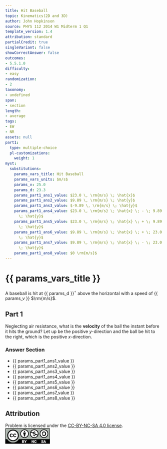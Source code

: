 ```yaml
---
title: Hit Baseball
topic: Kinematics(2D and 3D)
author: John Hopkinson
source: PHYS 112 2014 W1 Midterm 1 Q1
template_version: 1.4
attribution: standard
partialCredit: true
singleVariant: false
showCorrectAnswer: false
outcomes:
- 5.5.1.0
difficulty:
- easy
randomization:
- 2
taxonomy:
- undefined
span:
- section
length:
- average
tags:
- EW
- NR
assets: null
part1:
  type: multiple-choice
  pl-customizations:
    weight: 1
myst:
  substitutions:
    params_vars_title: Hit Baseball
    params_vars_units: $m/s$
    params_v: 25.0
    params_d: 23.3
    params_part1_ans1_value: $23.0 \, \rm{m/s} \; \hat{x}$
    params_part1_ans2_value: $9.89 \, \rm{m/s} \; \hat{y}$
    params_part1_ans3_value: $-9.89 \, \rm{m/s} \; \hat{y}$
    params_part1_ans4_value: $23.0 \, \rm{m/s} \; \hat{x} \; - \; 9.89 \, \rm{m/s}
      \; \hat{y}$
    params_part1_ans5_value: $23.0 \, \rm{m/s} \; \hat{x} \; + \; 9.89 \, \rm{m/s}
      \; \hat{y}$
    params_part1_ans6_value: $9.89 \, \rm{m/s} \; \hat{x} \; + \; 23.0 \, \rm{m/s}
      \; \hat{y}$
    params_part1_ans7_value: $9.89 \, \rm{m/s} \; \hat{x} \; - \; 23.0 \, \rm{m/s}
      \; \hat{y}$
    params_part1_ans8_value: $0 \rm{m/s}$
---
```

# {{ params_vars_title }}
A baseball is hit at {{ params_d }}$^\circ$ above the horizontal with a speed of {{ params_v }} $\rm{m/s}$.

## Part 1

Neglecting air resistance, what is the **velocity** of the ball the instant before it hits the ground? Let up be the positive $y$-direction and the ball be hit to the right, which is the positive $x$-direction.

### Answer Section

- {{ params_part1_ans1_value }}
- {{ params_part1_ans2_value }}
- {{ params_part1_ans3_value }}
- {{ params_part1_ans4_value }}
- {{ params_part1_ans5_value }}
- {{ params_part1_ans6_value }}
- {{ params_part1_ans7_value }}
- {{ params_part1_ans8_value }}

## Attribution

Problem is licensed under the [CC-BY-NC-SA 4.0 license](https://creativecommons.org/licenses/by-nc-sa/4.0/).<br> ![The Creative Commons 4.0 license requiring attribution-BY, non-commercial-NC, and share-alike-SA license.](https://raw.githubusercontent.com/firasm/bits/master/by-nc-sa.png)
